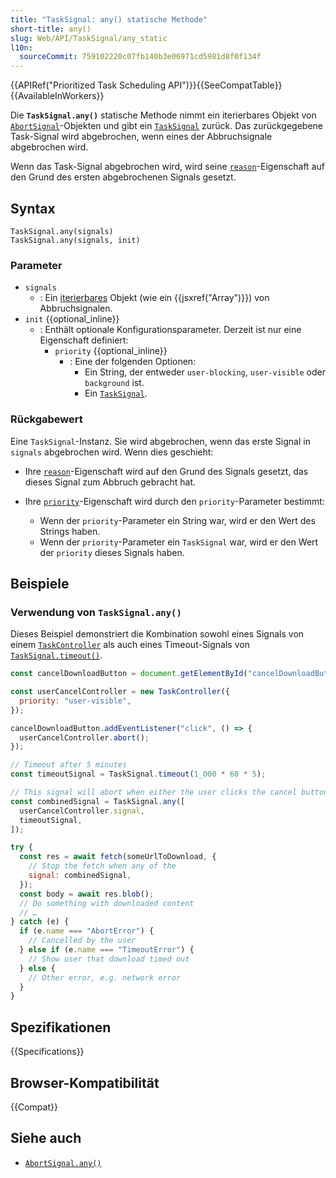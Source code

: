 ```yaml
---
title: "TaskSignal: any() statische Methode"
short-title: any()
slug: Web/API/TaskSignal/any_static
l10n:
  sourceCommit: 759102220c07fb140b3e06971cd5981d8f0f134f
---
```


{{APIRef("Prioritized Task Scheduling API")}}{{SeeCompatTable}}{{AvailableInWorkers}}

Die **`TaskSignal.any()`** statische Methode nimmt ein iterierbares Objekt von [`AbortSignal`](/de/docs/Web/API/AbortSignal)-Objekten und gibt ein [`TaskSignal`](/de/docs/Web/API/TaskSignal) zurück. Das zurückgegebene Task-Signal wird abgebrochen, wenn eines der Abbruchsignale abgebrochen wird.

Wenn das Task-Signal abgebrochen wird, wird seine [`reason`](/de/docs/Web/API/AbortSignal/reason)-Eigenschaft auf den Grund des ersten abgebrochenen Signals gesetzt.

## Syntax

```js-nolint
TaskSignal.any(signals)
TaskSignal.any(signals, init)
```

### Parameter

- `signals`
  - : Ein [iterierbares](/de/docs/Web/JavaScript/Reference/Iteration_protocols#the_iterable_protocol) Objekt (wie ein {{jsxref("Array")}}) von Abbruchsignalen.
- `init` {{optional_inline}}
  - : Enthält optionale Konfigurationsparameter. Derzeit ist nur eine Eigenschaft definiert:
    - `priority` {{optional_inline}}
      - : Eine der folgenden Optionen:
        - Ein String, der entweder `user-blocking`, `user-visible` oder `background` ist.
        - Ein [`TaskSignal`](/de/docs/Web/API/TaskSignal).

### Rückgabewert

Eine `TaskSignal`-Instanz. Sie wird abgebrochen, wenn das erste Signal in `signals` abgebrochen wird. Wenn dies geschieht:

- Ihre [`reason`](/de/docs/Web/API/AbortSignal/reason)-Eigenschaft wird auf den Grund des Signals gesetzt, das dieses Signal zum Abbruch gebracht hat.

- Ihre [`priority`](/de/docs/Web/API/TaskSignal/priority)-Eigenschaft wird durch den `priority`-Parameter bestimmt:

  - Wenn der `priority`-Parameter ein String war, wird er den Wert des Strings haben.
  - Wenn der `priority`-Parameter ein `TaskSignal` war, wird er den Wert der `priority` dieses Signals haben.

## Beispiele

### Verwendung von `TaskSignal.any()`

Dieses Beispiel demonstriert die Kombination sowohl eines Signals von einem [`TaskController`](/de/docs/Web/API/TaskController) als auch eines Timeout-Signals von [`TaskSignal.timeout()`](/de/docs/Web/API/AbortSignal/timeout_static).

```js
const cancelDownloadButton = document.getElementById("cancelDownloadButton");

const userCancelController = new TaskController({
  priority: "user-visible",
});

cancelDownloadButton.addEventListener("click", () => {
  userCancelController.abort();
});

// Timeout after 5 minutes
const timeoutSignal = TaskSignal.timeout(1_000 * 60 * 5);

// This signal will abort when either the user clicks the cancel button or 5 minutes is up whichever is sooner
const combinedSignal = TaskSignal.any([
  userCancelController.signal,
  timeoutSignal,
]);

try {
  const res = await fetch(someUrlToDownload, {
    // Stop the fetch when any of the
    signal: combinedSignal,
  });
  const body = await res.blob();
  // Do something with downloaded content
  // …
} catch (e) {
  if (e.name === "AbortError") {
    // Cancelled by the user
  } else if (e.name === "TimeoutError") {
    // Show user that download timed out
  } else {
    // Other error, e.g. network error
  }
}
```

## Spezifikationen

{{Specifications}}

## Browser-Kompatibilität

{{Compat}}

## Siehe auch

- [`AbortSignal.any()`](/de/docs/Web/API/AbortSignal/any_static)
